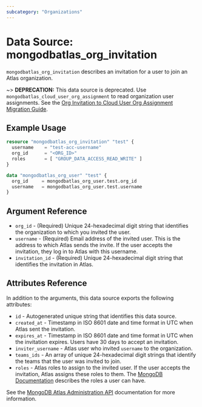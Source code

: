 ```yaml
---
subcategory: "Organizations"
---
```


# Data Source: mongodbatlas_org_invitation

`mongodbatlas_org_invitation` describes an invitation for a user to join an Atlas organization.

~> **DEPRECATION:** This data source is deprecated. Use `mongodbatlas_cloud_user_org_assignment` to read organization user assignments. See the [Org Invitation to Cloud User Org Assignment Migration Guide](../guides/org-invitation-to-cloud-user-org-assignment-migration-guide).

## Example Usage

```terraform
resource "mongodbatlas_org_invitation" "test" {
  username    = "test-acc-username"
  org_id      = "<ORG_ID>"
  roles       = [ "GROUP_DATA_ACCESS_READ_WRITE" ]
}

data "mongodbatlas_org_user" "test" {
  org_id     = mongodbatlas_org_user.test.org_id
  username   = mongodbatlas_org_user.test.username
}
```

## Argument Reference

* `org_id` - (Required) Unique 24-hexadecimal digit string that identifies the organization to which you invited the user.
* `username` - (Required) Email address of the invited user. This is the address to which Atlas sends the invite. If the user accepts the invitation, they log in to Atlas with this username.
* `invitation_id` - (Required) Unique 24-hexadecimal digit string that identifies the invitation in Atlas.

## Attributes Reference

In addition to the arguments, this data source exports the following attributes:

* `id` - Autogenerated unique string that identifies this data source.
* `created_at` - Timestamp in ISO 8601 date and time format in UTC when Atlas sent the invitation.
* `expires_at` - Timestamp in ISO 8601 date and time format in UTC when the invitation expires. Users have 30 days to accept an invitation.
* `inviter_username` - Atlas user who invited `username` to the organization.
* `teams_ids` - An array of unique 24-hexadecimal digit strings that identify the teams that the user was invited to join.
* `roles` - Atlas roles to assign to the invited user. If the user accepts the invitation, Atlas assigns these roles to them. The [MongoDB Documentation](https://www.mongodb.com/docs/atlas/reference/user-roles/#organization-roles) describes the roles a user can have.

See the [MongoDB Atlas Administration API](https://docs.atlas.mongodb.com/reference/api/organization-get-one-invitation/) documentation for more information.
